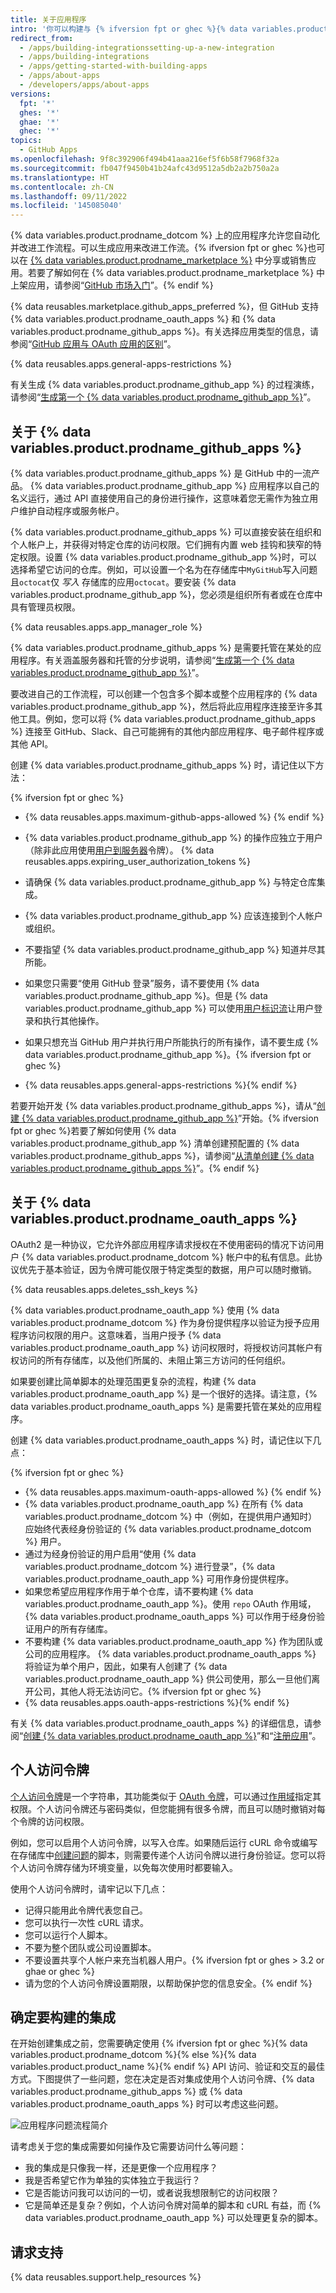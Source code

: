```yaml
---
title: 关于应用程序
intro: '你可以构建与 {% ifversion fpt or ghec %}{% data variables.product.prodname_dotcom %}{% else %}{% data variables.product.product_name %}{% endif %} API 的集成来增加灵活性并减少自己工作流程中的摩擦。{% ifversion fpt or ghec %} 你也可以与 [{% data variables.product.prodname_marketplace %}](https://github.com/marketplace) 上的其他 API 集成。{% endif %}'
redirect_from:
  - /apps/building-integrationssetting-up-a-new-integration
  - /apps/building-integrations
  - /apps/getting-started-with-building-apps
  - /apps/about-apps
  - /developers/apps/about-apps
versions:
  fpt: '*'
  ghes: '*'
  ghae: '*'
  ghec: '*'
topics:
  - GitHub Apps
ms.openlocfilehash: 9f8c392906f494b41aaa216ef5f6b58f7968f32a
ms.sourcegitcommit: fb047f9450b41b24afc43d9512a5db2a2b750a2a
ms.translationtype: HT
ms.contentlocale: zh-CN
ms.lasthandoff: 09/11/2022
ms.locfileid: '145085040'
---
```

{% data variables.product.prodname_dotcom %} 上的应用程序允许您自动化并改进工作流程。可以生成应用来改进工作流。{% ifversion fpt or ghec %}也可以在 [{% data variables.product.prodname_marketplace %}](https://github.com/marketplace) 中分享或销售应用。若要了解如何在 {% data variables.product.prodname_marketplace %} 中上架应用，请参阅“[GitHub 市场入门](/marketplace/getting-started/)”。{% endif %}

{% data reusables.marketplace.github_apps_preferred %}，但 GitHub 支持 {% data variables.product.prodname_oauth_apps %} 和 {% data variables.product.prodname_github_apps %}。有关选择应用类型的信息，请参阅“[GitHub 应用与 OAuth 应用的区别](/developers/apps/differences-between-github-apps-and-oauth-apps)”。

{% data reusables.apps.general-apps-restrictions %}

有关生成 {% data variables.product.prodname_github_app %} 的过程演练，请参阅“[生成第一个 {% data variables.product.prodname_github_app %}](/apps/building-your-first-github-app)”。

## 关于 {% data variables.product.prodname_github_apps %}

{% data variables.product.prodname_github_apps %} 是 GitHub 中的一流产品。 {% data variables.product.prodname_github_app %} 应用程序以自己的名义运行，通过 API 直接使用自己的身份进行操作，这意味着您无需作为独立用户维护自动程序或服务帐户。

{% data variables.product.prodname_github_apps %} 可以直接安装在组织和个人帐户上，并获得对特定仓库的访问权限。它们拥有内置 web 挂钩和狭窄的特定权限。设置 {% data variables.product.prodname_github_app %}时，可以选择希望它访问的仓库。例如，可以设置一个名为在存储库中`MyGitHub`写入问题且`octocat`仅 _写入_ 存储库的应用`octocat`。要安装 {% data variables.product.prodname_github_app %}，您必须是组织所有者或在仓库中具有管理员权限。

{% data reusables.apps.app_manager_role %}

{% data variables.product.prodname_github_apps %} 是需要托管在某处的应用程序。有关涵盖服务器和托管的分步说明，请参阅“[生成第一个 {% data variables.product.prodname_github_app %}](/apps/building-your-first-github-app)”。

要改进自己的工作流程，可以创建一个包含多个脚本或整个应用程序的 {% data variables.product.prodname_github_app %}，然后将此应用程序连接至许多其他工具。例如，您可以将 {% data variables.product.prodname_github_apps %} 连接至 GitHub、Slack、自己可能拥有的其他内部应用程序、电子邮件程序或其他 API。

创建 {% data variables.product.prodname_github_apps %} 时，请记住以下方法：

{% ifversion fpt or ghec %}
* {% data reusables.apps.maximum-github-apps-allowed %} {% endif %}
* {% data variables.product.prodname_github_app %} 的操作应独立于用户（除非此应用使用[用户到服务器](/apps/building-github-apps/identifying-and-authorizing-users-for-github-apps#user-to-server-requests)令牌）。 {% data reusables.apps.expiring_user_authorization_tokens %}

* 请确保 {% data variables.product.prodname_github_app %} 与特定仓库集成。
* {% data variables.product.prodname_github_app %} 应该连接到个人帐户或组织。
* 不要指望 {% data variables.product.prodname_github_app %} 知道并尽其所能。
* 如果您只需要“使用 GitHub 登录”服务，请不要使用 {% data variables.product.prodname_github_app %}。但是 {% data variables.product.prodname_github_app %} 可以使用[用户标识流](/apps/building-github-apps/identifying-and-authorizing-users-for-github-apps/)让用户登录和执行其他操作。
* 如果只想充当 GitHub 用户并执行用户所能执行的所有操作，请不要生成 {% data variables.product.prodname_github_app %}。{% ifversion fpt or ghec %}
* {% data reusables.apps.general-apps-restrictions %}{% endif %}

若要开始开发 {% data variables.product.prodname_github_apps %}，请从“[创建 {% data variables.product.prodname_github_app %}](/apps/building-github-apps/creating-a-github-app/)”开始。{% ifversion fpt or ghec %}若要了解如何使用 {% data variables.product.prodname_github_app %} 清单创建预配置的 {% data variables.product.prodname_github_apps %}，请参阅“[从清单创建 {% data variables.product.prodname_github_apps %}](/apps/building-github-apps/creating-github-apps-from-a-manifest/)”。{% endif %}

## 关于 {% data variables.product.prodname_oauth_apps %}

OAuth2 是一种协议，它允许外部应用程序请求授权在不使用密码的情况下访问用户 {% data variables.product.prodname_dotcom %} 帐户中的私有信息。此协议优先于基本验证，因为令牌可能仅限于特定类型的数据，用户可以随时撤销。

{% data reusables.apps.deletes_ssh_keys %}

{% data variables.product.prodname_oauth_app %} 使用 {% data variables.product.prodname_dotcom %} 作为身份提供程序以验证为授予应用程序访问权限的用户。这意味着，当用户授予 {% data variables.product.prodname_oauth_app %} 访问权限时，将授权访问其帐户有权访问的所有存储库，以及他们所属的、未阻止第三方访问的任何组织。

如果要创建比简单脚本的处理范围更复杂的流程，构建 {% data variables.product.prodname_oauth_app %} 是一个很好的选择。请注意，{% data variables.product.prodname_oauth_apps %} 是需要托管在某处的应用程序。

创建 {% data variables.product.prodname_oauth_apps %} 时，请记住以下几点：

{% ifversion fpt or ghec %}
* {% data reusables.apps.maximum-oauth-apps-allowed %} {% endif %}
* {% data variables.product.prodname_oauth_app %} 在所有 {% data variables.product.prodname_dotcom %} 中（例如，在提供用户通知时）应始终代表经身份验证的 {% data variables.product.prodname_dotcom %} 用户。
* 通过为经身份验证的用户启用“使用 {% data variables.product.prodname_dotcom %} 进行登录”，{% data variables.product.prodname_oauth_app %} 可用作身份提供程序。
* 如果您希望应用程序作用于单个仓库，请不要构建 {% data variables.product.prodname_oauth_app %}。使用 `repo` OAuth 作用域，{% data variables.product.prodname_oauth_apps %} 可以作用于经身份验证用户的所有存储库。
* 不要构建 {% data variables.product.prodname_oauth_app %} 作为团队或公司的应用程序。 {% data variables.product.prodname_oauth_apps %} 将验证为单个用户，因此，如果有人创建了 {% data variables.product.prodname_oauth_app %} 供公司使用，那么一旦他们离开公司，其他人将无法访问它。{% ifversion fpt or ghec %}
* {% data reusables.apps.oauth-apps-restrictions %}{% endif %}

有关 {% data variables.product.prodname_oauth_apps %} 的详细信息，请参阅“[创建 {% data variables.product.prodname_oauth_app %}](/apps/building-oauth-apps/creating-an-oauth-app/)”和“[注册应用](/rest/guides/basics-of-authentication#registering-your-app)”。

## 个人访问令牌

[个人访问令牌](/articles/creating-a-personal-access-token-for-the-command-line/)是一个字符串，其功能类似于 [OAuth 令牌](/apps/building-oauth-apps/authorizing-oauth-apps/)，可以通过[作用域](/apps/building-oauth-apps/understanding-scopes-for-oauth-apps/)指定其权限。个人访问令牌还与密码类似，但您能拥有很多令牌，而且可以随时撤销对每个令牌的访问权限。

例如，您可以启用个人访问令牌，以写入仓库。如果随后运行 cURL 命令或编写在存储库中[创建问题](/rest/reference/issues#create-an-issue)的脚本，则需要传递个人访问令牌以进行身份验证。您可以将个人访问令牌存储为环境变量，以免每次使用时都要输入。

使用个人访问令牌时，请牢记以下几点：

* 记得只能用此令牌代表您自己。
* 您可以执行一次性 cURL 请求。
* 您可以运行个人脚本。
* 不要为整个团队或公司设置脚本。
* 不要设置共享个人帐户来充当机器人用户。{% ifversion fpt or ghes > 3.2 or ghae or ghec %}
* 请为您的个人访问令牌设置期限，以帮助保护您的信息安全。{% endif %}

## 确定要构建的集成

在开始创建集成之前，您需要确定使用 {% ifversion fpt or ghec %}{% data variables.product.prodname_dotcom %}{% else %}{% data variables.product.product_name %}{% endif %} API 访问、验证和交互的最佳方式。下图提供了一些问题，您在决定是否对集成使用个人访问令牌、{% data variables.product.prodname_github_apps %} 或 {% data variables.product.prodname_oauth_apps %} 时可以考虑这些问题。

![应用程序问题流程简介](/assets/images/intro-to-apps-flow.png)

请考虑关于您的集成需要如何操作及它需要访问什么等问题：

* 我的集成是只像我一样，还是更像一个应用程序？
* 我是否希望它作为单独的实体独立于我运行？
* 它是否能访问我可以访问的一切，或者说我想限制它的访问权限？
* 它是简单还是复杂？例如，个人访问令牌对简单的脚本和 cURL 有益，而 {% data variables.product.prodname_oauth_app %} 可以处理更复杂的脚本。

## 请求支持

{% data reusables.support.help_resources %}

